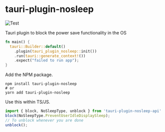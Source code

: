 # tauri-plugin-nosleep

![Test](https://github.com/pevers/tauri-plugin-nosleep/workflows/Test/badge.svg)

Tauri plugin to block the power save functionality in the OS

```rust
fn main() {
  tauri::Builder::default()
    .plugin(tauri_plugin_nosleep::init())
    .run(tauri::generate_context!())
    .expect("failed to run app");
}
```

Add the NPM package.

```console
npm install tauri-plugin-nosleep
# or
yarn add tauri-plugin-nosleep
```

Use this within TS/JS.

```js
import { block, NoSleepType, unblock } from 'tauri-plugin-nosleep-api'
block(NoSleepType.PreventUserIdleDisplaySleep);
// To unblock whenever you are done
unblock();
```